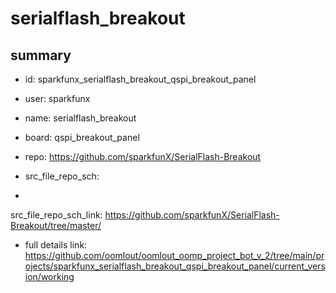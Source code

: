 # serialflash_breakout
 
## summary 
* id: sparkfunx_serialflash_breakout_qspi_breakout_panel
* user: sparkfunx
* name: serialflash_breakout
* board: qspi_breakout_panel
* repo: https://github.com/sparkfunX/SerialFlash-Breakout



* src_file_repo_sch: 
*
 src_file_repo_sch_link: https://github.com/sparkfunX/SerialFlash-Breakout/tree/master/
* full details link: https://github.com/oomlout/oomlout_oomp_project_bot_v_2/tree/main/projects/sparkfunx_serialflash_breakout_qspi_breakout_panel/current_version/working  






